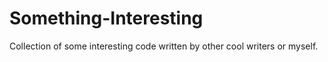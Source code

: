 # Something-Interesting
Collection of some interesting code written by other cool writers or myself.
